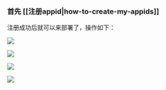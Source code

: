 ### 首先 [[注册appid|how-to-create-my-appids]]<br>
注册成功后就可以来部署了，操作如下：

![](https://cloud.githubusercontent.com/assets/17795455/13723617/a468bc8e-e8a5-11e5-9e29-df2219de3c20.jpg)

![](https://cloud.githubusercontent.com/assets/17795455/13723626/f3510f2c-e8a5-11e5-82e9-04a32602a33e.jpg)

![](https://cloud.githubusercontent.com/assets/17795455/13723627/ffe21b3c-e8a5-11e5-8d23-f14765e6f2ed.jpg)

![](https://cloud.githubusercontent.com/assets/17795455/13723630/18c49562-e8a6-11e5-8163-e1bc07ea178a.jpg)